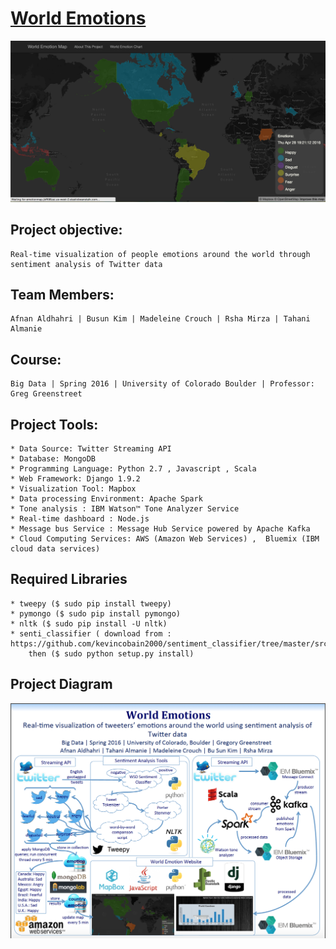 # [World Emotions](http://emotionmap.jbfft96zai.us-west-2.elasticbeanstalk.com/index) 

![alt text](https://github.com/CUBigDataClass/5Vs/blob/master/4.Visualization/WorldEmotion_map.png "Logo Title Text 1")
							

## Project objective:
	Real-time visualization of people emotions around the world through sentiment analysis of Twitter data

## Team Members:
	Afnan Aldhahri | Busun Kim | Madeleine Crouch | Rsha Mirza | Tahani Almanie

## Course:
	Big Data | Spring 2016 | University of Colorado Boulder | Professor: Greg Greenstreet


## Project Tools:
	* Data Source: Twitter Streaming API
	* Database: MongoDB
	* Programming Language: Python 2.7 , Javascript , Scala
	* Web Framework: Django 1.9.2
	* Visualization Tool: Mapbox
	* Data processing Environment: Apache Spark
	* Tone analysis : IBM Watson™ Tone Analyzer Service
	* Real-time dashboard : Node.js
	* Message bus Service : Message Hub Service powered by Apache Kafka
	* Cloud Computing Services: AWS (Amazon Web Services) ,  Bluemix (IBM cloud data services)
	
## Required Libraries
	* tweepy ($ sudo pip install tweepy)
	* pymongo ($ sudo pip install pymongo)
	* nltk ($ sudo pip install -U nltk)
	* senti_classifier ( download from : https://github.com/kevincobain2000/sentiment_classifier/tree/master/src/senti_classifier) 
		then ($ sudo python setup.py install)

## Project Diagram
![alt text](https://github.com/CUBigDataClass/5Vs/blob/master/8.ProjectDiagrams/Project%20Diagram.png "Logo Title Text 1")
